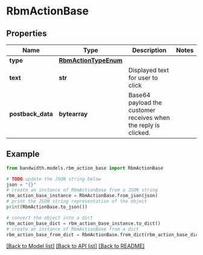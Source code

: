 # RbmActionBase


## Properties

Name | Type | Description | Notes
------------ | ------------- | ------------- | -------------
**type** | [**RbmActionTypeEnum**](RbmActionTypeEnum.md) |  | 
**text** | **str** | Displayed text for user to click | 
**postback_data** | **bytearray** | Base64 payload the customer receives when the reply is clicked. | 

## Example

```python
from bandwidth.models.rbm_action_base import RbmActionBase

# TODO update the JSON string below
json = "{}"
# create an instance of RbmActionBase from a JSON string
rbm_action_base_instance = RbmActionBase.from_json(json)
# print the JSON string representation of the object
print(RbmActionBase.to_json())

# convert the object into a dict
rbm_action_base_dict = rbm_action_base_instance.to_dict()
# create an instance of RbmActionBase from a dict
rbm_action_base_from_dict = RbmActionBase.from_dict(rbm_action_base_dict)
```
[[Back to Model list]](../README.md#documentation-for-models) [[Back to API list]](../README.md#documentation-for-api-endpoints) [[Back to README]](../README.md)


